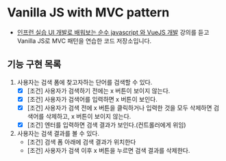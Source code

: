 # Vanilla JS with MVC pattern
- [인프런 실습 UI 개발로 배워보는 순수 javascript 와 VueJS 개발](https://www.inflearn.com/course/%EC%88%9C%EC%88%98js-vuejs-%EA%B0%9C%EB%B0%9C-%EA%B0%95%EC%A2%8C/dashboard) 강의를 듣고  Vanilla JS로 MVC 패턴을 연습한 코드 저장소입니다.

## 기능 구현 목록
1. 사용자는 검색 폼에 찾고자하는 단어를 검색할 수 있다.
    - [x] [조건] 사용자가 검색하기 전에는 x 버튼이 보이지 않는다.
    - [x] [조건] 사용자가 검색어를 입력하면 x 버튼이 보인다.
    - [x] [조건] 사용자가 검색 전에 x 버튼을 클릭하거나 입력한 것을 모두 삭제하면 검색어를 삭제하고, x 버튼이 보이지 않는다.
    - [x] [조건] 엔터를 입력하면 검색 결과가 보인다.(컨트롤러에게 위임)

2. 사용자는 검색 결과를 볼 수 있다.
    - [조건] 검색 폼 아래에 검색 결과가 위치한다
    - [조건] 사용자가 검색 이후 x 버튼을 누르면 검색 결과를 삭제한다.
